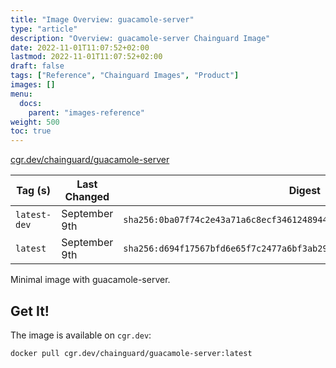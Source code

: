 ```yaml
---
title: "Image Overview: guacamole-server"
type: "article"
description: "Overview: guacamole-server Chainguard Image"
date: 2022-11-01T11:07:52+02:00
lastmod: 2022-11-01T11:07:52+02:00
draft: false
tags: ["Reference", "Chainguard Images", "Product"]
images: []
menu:
  docs:
    parent: "images-reference"
weight: 500
toc: true
---
```


[cgr.dev/chainguard/guacamole-server](https://github.com/chainguard-images/images/tree/main/images/guacamole-server)

| Tag (s)       | Last Changed  | Digest                                                                    |
|---------------|---------------|---------------------------------------------------------------------------|
|  `latest-dev` | September 9th | `sha256:0ba07f74c2e43a71a6c8ecf34612489448c38f5d767ccab927924ffd7c588879` |
|  `latest`     | September 9th | `sha256:d694f17567bfd6e65f7c2477a6bf3ab29ae2e5d18aed5d2740380687ebf06d2c` |



Minimal image with guacamole-server.

## Get It!

The image is available on `cgr.dev`:

```
docker pull cgr.dev/chainguard/guacamole-server:latest
```

